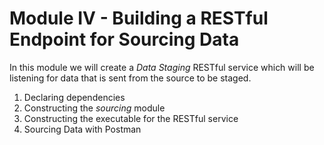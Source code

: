# Module IV - Building a RESTful Endpoint for Sourcing Data

In this module we will create a _Data Staging_ RESTful service which will be listening for data that is sent from the source to be staged.

1. Declaring dependencies
2. Constructing the _sourcing_ module
3. Constructing the executable for the RESTful service
4. Sourcing Data with Postman


